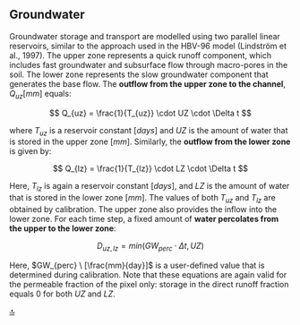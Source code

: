## Groundwater

Groundwater storage and transport are modelled using two parallel linear reservoirs, similar to the approach used in the HBV-96 model (Lindström et al., 1997). The upper zone represents a quick runoff component, which includes fast groundwater and subsurface flow through macro-pores in the soil. The lower zone represents the slow groundwater component that generates the base flow. The **outflow from the upper zone to the channel**, $Q_{uz} [mm]$ equals:

$$
Q_{uz} = \frac{1}{T_{uz}} \cdot UZ \cdot \Delta t
$$

where $T_{uz}$ is a reservoir constant $[days]$ and $UZ$ is the amount of water that is stored in the upper zone $[mm]$. Similarly, the **outflow from the lower zone** is given by:

$$
Q_{lz} = \frac{1}{T_{lz}} \cdot LZ \cdot \Delta t
$$

Here, $T_{lz}$ is again a reservoir constant $[days]$, and $LZ$ is the amount of water that is stored in the lower zone $[mm]$. The values of both $T_{uz}$ and $T_{lz}$ are obtained by calibration. The upper zone also provides the inflow into the lower zone. For each time step, a fixed amount of **water percolates from the upper to the lower zone**:

$$
D_{uz,lz} = min (GW_{perc} \cdot \Delta t ,UZ)
$$

Here, $GW_{perc} \ [\frac{mm}{day}]$ is a user-defined value that is determined during calibration. 
Note that these equations are again valid for the permeable fraction of the pixel only: storage in the direct runoff fraction equals 0 for both $UZ$ and $LZ$.

[🔝](#top)
